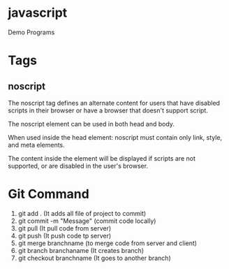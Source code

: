 # javascript
Demo Programs
# Tags

## noscript

The noscript tag defines an alternate content for users that have disabled scripts in their browser or have a browser that doesn't support script.

The noscript element can be used in both head and body.

When used inside the head element: noscript must contain only link, style, and meta elements.

The content inside the <noscript> element will be displayed if scripts are not supported, or are disabled in the user's browser.


# Git Command
1. git add . (It adds all file of project to commit)
2. git commit -m "Message" (commit code locally)
3. git pull (It pull code from server)
4. git push (It push code tp server)
5. git merge branchname (to merge code from server and client)
6. git branch branchaname (It creates branch)
7. git checkout branchname (It goes to another branch)
